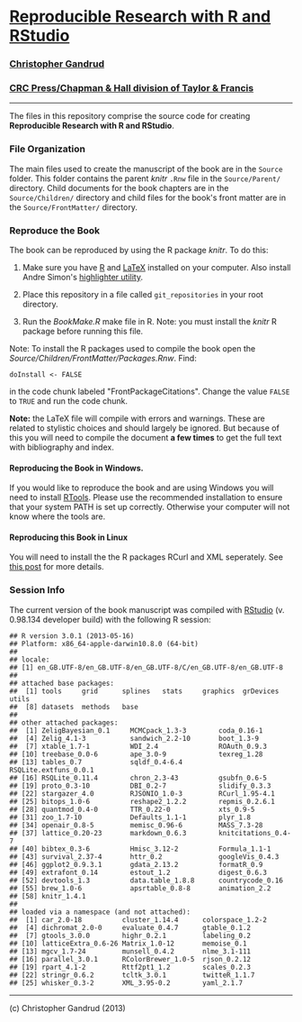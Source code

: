 # [Reproducible Research with R and RStudio](http://christophergandrud.github.io/RepResR-RStudio/)

### [Christopher Gandrud](http://christophergandrud.blogspot.com/p/biocontact.html)

### [CRC Press/Chapman & Hall division of Taylor & Francis](http://www.crcpress.com/product/isbn/9781466572843)


---

The files in this repository comprise the source code for creating **Reproducible Research with R and RStudio**.

### File Organization

The main files used to create the manuscript of the book are in the `Source` folder. This folder contains the parent *knitr* `.Rnw` file in the `Source/Parent/` directory. Child documents for the book chapters are in the `Source/Children/` directory and child files for the book's front matter are in the `Source/FrontMatter/` directory.

### Reproduce the Book

The book can be reproduced by using the R package *knitr*. To do this:

1. Make sure you have [R](http://www.r-project.org/) and [LaTeX](http://www.latex-project.org/ftp.html) installed on your computer. Also install Andre Simon's [highlighter utility](http://www.andre-simon.de/zip/download.html).

2. Place this repository in a file called `git_repositories` in your root directory.

3. Run the *BookMake.R* make file in R. Note: you must install the *knitr* R package before running this file.

Note: To install the R packages used to compile the book open the *Source/Children/FrontMatter/Packages.Rnw*. Find:

```
doInstall <- FALSE
```

in the code chunk labeled "FrontPackageCitations". Change the value `FALSE` to `TRUE` and run the code chunk.

**Note:** the LaTeX file will compile with errors and warnings. These are related to stylistic choices and should largely be ignored. But because of this you will need to compile the document **a few times** to get the full text with bibliography and index.

#### Reproducing the Book in Windows.

If you would like to reproduce the book and are using Windows you will need to install [RTools](http://cran.r-project.org/bin/windows/Rtools/installer.html). Please use the recommended installation to ensure that your system PATH is set up correctly. Otherwise your computer will not know where the tools are.

#### Reproducing this Book in Linux

You will need to install the the R packages RCurl and XML seperately. See [this post](https://github.com/cboettig/treeBASE/issues/5) for more details.

### Session Info
The current version of the book manuscript was compiled with [RStudio](http://www.rstudio.com/) (v. 0.98.134 developer build) with the following R session:


```
## R version 3.0.1 (2013-05-16)
## Platform: x86_64-apple-darwin10.8.0 (64-bit)
## 
## locale:
## [1] en_GB.UTF-8/en_GB.UTF-8/en_GB.UTF-8/C/en_GB.UTF-8/en_GB.UTF-8
## 
## attached base packages:
##  [1] tools     grid      splines   stats     graphics  grDevices utils    
##  [8] datasets  methods   base     
## 
## other attached packages:
##  [1] ZeligBayesian_0.1     MCMCpack_1.3-3        coda_0.16-1          
##  [4] Zelig_4.1-3           sandwich_2.2-10       boot_1.3-9           
##  [7] xtable_1.7-1          WDI_2.4               ROAuth_0.9.3         
## [10] treebase_0.0-6        ape_3.0-9             texreg_1.28          
## [13] tables_0.7            sqldf_0.4-6.4         RSQLite.extfuns_0.0.1
## [16] RSQLite_0.11.4        chron_2.3-43          gsubfn_0.6-5         
## [19] proto_0.3-10          DBI_0.2-7             slidify_0.3.3        
## [22] stargazer_4.0         RJSONIO_1.0-3         RCurl_1.95-4.1       
## [25] bitops_1.0-6          reshape2_1.2.2        repmis_0.2.6.1       
## [28] quantmod_0.4-0        TTR_0.22-0            xts_0.9-5            
## [31] zoo_1.7-10            Defaults_1.1-1        plyr_1.8             
## [34] openair_0.8-5         memisc_0.96-6         MASS_7.3-28          
## [37] lattice_0.20-23       markdown_0.6.3        knitcitations_0.4-7  
## [40] bibtex_0.3-6          Hmisc_3.12-2          Formula_1.1-1        
## [43] survival_2.37-4       httr_0.2              googleVis_0.4.3      
## [46] ggplot2_0.9.3.1       gdata_2.13.2          formatR_0.9          
## [49] extrafont_0.14        estout_1.2            digest_0.6.3         
## [52] devtools_1.3          data.table_1.8.8      countrycode_0.16     
## [55] brew_1.0-6            apsrtable_0.8-8       animation_2.2        
## [58] knitr_1.4.1          
## 
## loaded via a namespace (and not attached):
##  [1] car_2.0-18          cluster_1.14.4      colorspace_1.2-2   
##  [4] dichromat_2.0-0     evaluate_0.4.7      gtable_0.1.2       
##  [7] gtools_3.0.0        highr_0.2.1         labeling_0.2       
## [10] latticeExtra_0.6-26 Matrix_1.0-12       memoise_0.1        
## [13] mgcv_1.7-24         munsell_0.4.2       nlme_3.1-111       
## [16] parallel_3.0.1      RColorBrewer_1.0-5  rjson_0.2.12       
## [19] rpart_4.1-2         Rttf2pt1_1.2        scales_0.2.3       
## [22] stringr_0.6.2       tcltk_3.0.1         twitteR_1.1.7      
## [25] whisker_0.3-2       XML_3.95-0.2        yaml_2.1.7
```


---

(c) Christopher Gandrud (2013)
